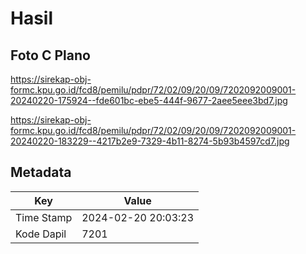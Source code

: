 # Hasil

## Foto C Plano

https://sirekap-obj-formc.kpu.go.id/fcd8/pemilu/pdpr/72/02/09/20/09/7202092009001-20240220-175924--fde601bc-ebe5-444f-9677-2aee5eee3bd7.jpg

https://sirekap-obj-formc.kpu.go.id/fcd8/pemilu/pdpr/72/02/09/20/09/7202092009001-20240220-183229--4217b2e9-7329-4b11-8274-5b93b4597cd7.jpg


## Metadata

| Key        | Value               |
| ---------- | ------------------- |
| Time Stamp | 2024-02-20 20:03:23 |
| Kode Dapil | 7201                |



